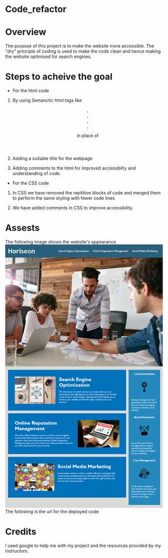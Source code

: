 # Code_refactor 


# Overview

The purpose of this project is to  make the website more accessible. The "dry" principle of coding is used
to make the code clean and hence making the website optimised for search engines.

# Steps to acheive the goal
 * For the html code
 
1. By using Semanctic html tags like <header>, <footer>, <section>, <aside> ,<figure> in place of <div>

2. Adding a suitable title for the webpage

3. Adding comments to the html for improved accessibilty and understanding of code.

* For the CSS code

1. In CSS we have removed the repititive blocks of code and merged them to perform the same styling with fewer code lines

2. We have added comments in CSS to improve accessibility.

# Assests
The following image shows the website's appearance ![Horiseon webpage](./assets/images/website-final.png)
The following is the url for the deployed code 

# Credits
I used google to help me with my project and the resources provided by my instructors.